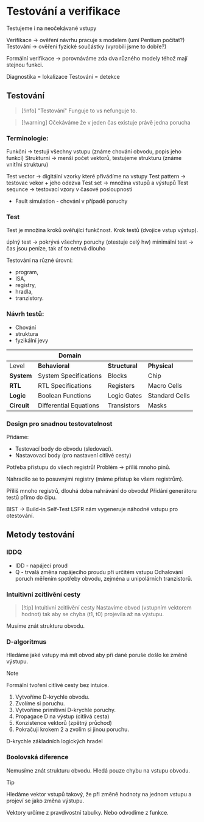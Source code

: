 # Testování a verifikace
Testujeme i na neočekávané vstupy

Verifikace -> ověření návrhu pracuje s modelem (umí Pentium počítat?)
Testování -> ověření fyzické součástky (vyrobili jsme to dobře?)

Formální verifikace -> porovnáváme zda dva různého modely téhož mají stejnou funkci.

Diagnostika = lokalizace
Testování = detekce

## Testování 

> [!info] "Testování"
> Funguje to vs nefunguje to.

> [!warning] Očekáváme že v jeden čas existuje právě jedna porucha

### Terminologie:
Funkční -> testuji všechny vstupu (známe chování obvodu, popis jeho funkcí)
Strukturní -> menší počet vektorů, testujeme strukturu (známe vnitřní strukturu)

Test vector -> digitální vzorky které přivádíme na vstupy
Test pattern -> testovac vekor + jeho odezva
Test set -> množina vstupů a výstupů
Test sequnce -> testovací vzory v časové posloupnosti

- Fault simulation - chování v případě poruchy
### Test
Test je množina kroků ověřující funkčnost.
Krok testů (dvojice vstup výstup).

úplný test -> pokrývá všechny poruchy (otestuje celý hw)
minimální test -> čas jsou peníze, tak ať to netrvá dlouho


Testování na různé úrovni:
- program,
- ISA,
- registry,
- hradla,
- tranzistory.

### Návrh testů:
- Chování
- struktura
- fyzikální jevy

|             | Domain                 |                |                |
| ----------- | ---------------------- | -------------- | -------------- |
| Level       | **Behavioral**         | **Structural** | **Physical**   |
| **System**  | System Specifications  | Blocks         | Chip           |
| **RTL**     | RTL Specifications     | Registers      | Macro Cells    |
| **Logic**   | Boolean Functions      | Logic Gates    | Standard Cells |
| **Circuit** | Differential Equations | Transistors    | Masks          |

### Design pro snadnou testovatelnost
Přidáme: 
- Testovací body do obvodu (sledovací).
- Nastavovací body (pro nastavení citlivé cesty)

Potřeba přístupu do všech registrů!
Problém -> příliš mnoho pinů.

Nahradilo se to posuvnými registry (máme přístup ke všem registrům).

Příliš mnoho registrů, dlouhá doba nahrávání do obvodu!
Přidání generátoru testů přímo do čipu.

BIST -> Build-in Self-Test
LSFR nám vygeneruje náhodné vstupu pro otestování.

## Metody testování

### IDDQ
- IDD - napájecí proud
- Q - trvalá změna napájecího proudu při určitém vstupu
Odhalování poruch měřením spotřeby obvodu, zejména u unipolárních tranzistorů.

### Intuitivní zcitlivění cesty
> [!tip] Intuitivní zcitlivění cesty
Nastavíme obvod (vstupním vektorem hodnot) tak aby se chyba (t1, t0) projevila až na výstupu.

Musíme znát strukturu obvodu.

### D-algoritmus
Hledáme jaké vstupy má mít obvod aby při dané poruše došlo ke změně výstupu. 

> [!note]
Formální tvoření citlivé cesty bez intuice.

1. Vytvoříme D-krychle obvodu.
2. Zvolíme si poruchu.
3. Vytvoříme primitivní D-krychle poruchy.
4. Propagace D na výstup (citlivá cesta)
5. Konzistence vektorů (zpětný průchod)
6. Pokračuji krokem 2 a zvolím si jinou poruchu.

D-krychle základních logických hradel

### Boolovská diference
Nemusíme znát strukturu obvodu.
Hledá pouze chybu na vstupu obvodu.

> [!tip]
Hledáme vektor vstupů takový, že při změně hodnoty na jednom vstupu a projeví se jako změna výstupu.

Vektory určíme z pravdivostní tabulky. 
Nebo odvodíme z funkce. 

